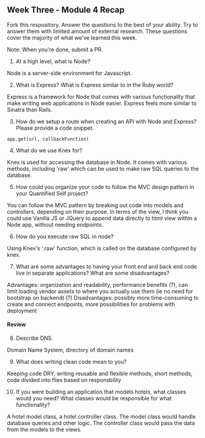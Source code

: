 ## Week Three - Module 4 Recap

Fork this respository. Answer the questions to the best of your ability. Try to answer them with limited amount of external research. These questions cover the majority of what we've learned this week. 

Note: When you're done, submit a PR. 

1. At a high level, what is Node?

Node is a server-side environment for Javascript.

2. What is Express? What is Express similar to in the Ruby world?

Express is a framework for Node that comes with various functionality that make writing web applications in Node easier. Express feels more similar to Sinatra than Rails. 

3. How do we setup a route when creating an API with Node and Express? Please provide a code snippet.
```
app.get(url, callbackFunction)
```

4. What do we use Knex for?

Knex is used for accessing the database in Node. It comes with various methods, including 'raw' which can be used to make raw SQL queries to the database.

5. How could you organize your code to follow the MVC design pattern in your Quantified Self project?

You can follow the MVC pattern by breaking out code into models and controllers, depending on their purpose. In terms of the view, I think you could use Vanilla JS or JQuery to append data directly to html view within a Node app, without needing endpoints. 

6. How do you execute raw SQL in node?

Using Knex's '.raw' function, which is called on the database configured by knex. 

7. What are some advantages to having your front end and back end code live in separate applications? What are some disadvantages?

Advantages: organization and readability,  performance benefits (?), can limit loading vendor assets to where you actually use them (ie no need for bootstrap on backend) (?)
Disadvantages: possibly more time-consuming to create and connect endpoints, more possibilities for problems with deployment 

#### Review  

8. Describe DNS.

Domain Name System, directory of domain names

9. What does writing clean code mean to you?

Keeping code DRY, writing reusable and flexible methods, short methods, code divided into files based on responsbility

10. If you were building an application that models hotels, what classes would you need? What classes would be responsible for what functionality?

A hotel model class, a hotel controller class. The model class would handle database queries and other logic. The controller class would pass the data from the models to the views.
